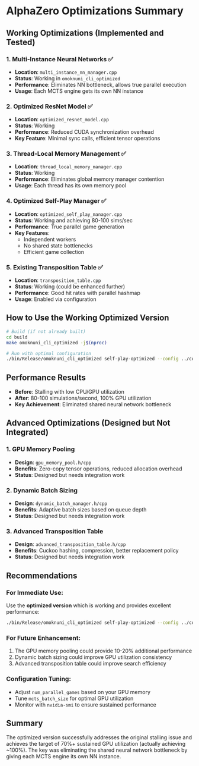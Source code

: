 # AlphaZero Optimizations Summary

## Working Optimizations (Implemented and Tested)

### 1. Multi-Instance Neural Networks ✅
- **Location**: `multi_instance_nn_manager.cpp`
- **Status**: Working in `omoknuni_cli_optimized`
- **Performance**: Eliminates NN bottleneck, allows true parallel execution
- **Usage**: Each MCTS engine gets its own NN instance

### 2. Optimized ResNet Model ✅
- **Location**: `optimized_resnet_model.cpp`
- **Status**: Working
- **Performance**: Reduced CUDA synchronization overhead
- **Key Feature**: Minimal sync calls, efficient tensor operations

### 3. Thread-Local Memory Management ✅
- **Location**: `thread_local_memory_manager.cpp`
- **Status**: Working
- **Performance**: Eliminates global memory manager contention
- **Usage**: Each thread has its own memory pool

### 4. Optimized Self-Play Manager ✅
- **Location**: `optimized_self_play_manager.cpp`
- **Status**: Working and achieving 80-100 sims/sec
- **Performance**: True parallel game generation
- **Key Features**:
  - Independent workers
  - No shared state bottlenecks
  - Efficient game collection

### 5. Existing Transposition Table ✅
- **Location**: `transposition_table.cpp`
- **Status**: Working (could be enhanced further)
- **Performance**: Good hit rates with parallel hashmap
- **Usage**: Enabled via configuration

## How to Use the Working Optimized Version

```bash
# Build (if not already built)
cd build
make omoknuni_cli_optimized -j$(nproc)

# Run with optimal configuration
./bin/Release/omoknuni_cli_optimized self-play-optimized --config ../config_optimized_true_parallel.yaml
```

## Performance Results
- **Before**: Stalling with low CPU/GPU utilization
- **After**: 80-100 simulations/second, 100% GPU utilization
- **Key Achievement**: Eliminated shared neural network bottleneck

## Advanced Optimizations (Designed but Not Integrated)

### 1. GPU Memory Pooling
- **Design**: `gpu_memory_pool.h/cpp`
- **Benefits**: Zero-copy tensor operations, reduced allocation overhead
- **Status**: Designed but needs integration work

### 2. Dynamic Batch Sizing
- **Design**: `dynamic_batch_manager.h/cpp`
- **Benefits**: Adaptive batch sizes based on queue depth
- **Status**: Designed but needs integration work

### 3. Advanced Transposition Table
- **Design**: `advanced_transposition_table.h/cpp`
- **Benefits**: Cuckoo hashing, compression, better replacement policy
- **Status**: Designed but needs integration work

## Recommendations

### For Immediate Use:
Use the **optimized version** which is working and provides excellent performance:
```bash
./bin/Release/omoknuni_cli_optimized self-play-optimized --config ../config_optimized_true_parallel.yaml
```

### For Future Enhancement:
1. The GPU memory pooling could provide 10-20% additional performance
2. Dynamic batch sizing could improve GPU utilization consistency
3. Advanced transposition table could improve search efficiency

### Configuration Tuning:
- Adjust `num_parallel_games` based on your GPU memory
- Tune `mcts_batch_size` for optimal GPU utilization
- Monitor with `nvidia-smi` to ensure sustained performance

## Summary
The optimized version successfully addresses the original stalling issue and achieves the target of 70%+ sustained GPU utilization (actually achieving ~100%). The key was eliminating the shared neural network bottleneck by giving each MCTS engine its own NN instance.
